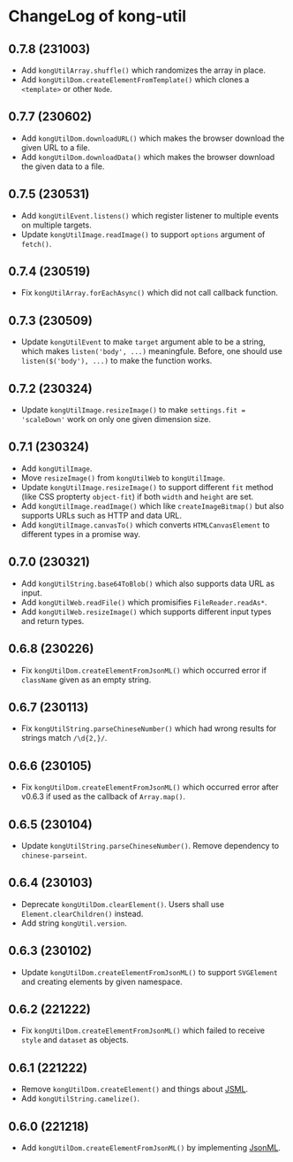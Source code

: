 # ChangeLog of kong-util

## 0.7.8 (231003)
* Add `kongUtilArray.shuffle()`
  which randomizes the array in place.
* Add `kongUtilDom.createElementFromTemplate()`
  which clones a `<template>` or other `Node`.

## 0.7.7 (230602)
* Add `kongUtilDom.downloadURL()`
  which makes the browser download the given URL to a file.
* Add `kongUtilDom.downloadData()`
  which makes the browser download the given data to a file.

## 0.7.5 (230531)
* Add `kongUtilEvent.listens()`
  which register listener to multiple events on multiple targets.
* Update `kongUtilImage.readImage()`
  to support `options` argument of `fetch()`.

## 0.7.4 (230519)
* Fix `kongUtilArray.forEachAsync()`
  which did not call callback function.

## 0.7.3 (230509)
* Update `kongUtilEvent`
  to make `target` argument able to be a string, which makes `listen('body', ...)` meaningfule.
  Before, one should use `listen($('body'), ...)` to make the function works.

## 0.7.2 (230324)
* Update `kongUtilImage.resizeImage()`
  to make `settings.fit = 'scaleDown'` work on only one given dimension size.

## 0.7.1 (230324)
* Add `kongUtilImage`.
* Move `resizeImage()` from `kongUtilWeb` to `kongUtilImage`.
* Update `kongUtilImage.resizeImage()`
  to support different `fit` method (like CSS propterty `object-fit`) if both `width` and `height` are set.
* Add `kongUtilImage.readImage()`
  which like `createImageBitmap()` but also supports URLs such as HTTP and data URL.
* Add `kongUtilImage.canvasTo()`
  which converts `HTMLCanvasElement` to different types in a promise way.

## 0.7.0 (230321)
* Add `kongUtilString.base64ToBlob()`
  which also supports data URL as input.
* Add `kongUtilWeb.readFile()`
  which promisifies `FileReader.readAs*`.
* Add `kongUtilWeb.resizeImage()`
  which supports different input types and return types.

## 0.6.8 (230226)
* Fix `kongUtilDom.createElementFromJsonML()`
  which occurred error if `className` given as an empty string.

## 0.6.7 (230113)
* Fix `kongUtilString.parseChineseNumber()`
  which had wrong results for strings match `/\d{2,}/`.

## 0.6.6 (230105)
* Fix `kongUtilDom.createElementFromJsonML()`
  which occurred error after v0.6.3 if used as the callback of `Array.map()`.

## 0.6.5 (230104)
* Update `kongUtilString.parseChineseNumber()`.
  Remove dependency to `chinese-parseint`.

## 0.6.4 (230103)
* Deprecate `kongUtilDom.clearElement()`.
  Users shall use `Element.clearChildren()` instead.
* Add string `kongUtil.version`.

## 0.6.3 (230102)
* Update `kongUtilDom.createElementFromJsonML()` to support `SVGElement` and creating elements by given namespace.

## 0.6.2 (221222)
* Fix `kongUtilDom.createElementFromJsonML()`
  which failed to receive `style` and `dataset` as objects.

## 0.6.1 (221222)
* Remove `kongUtilDom.createElement()` and things about [JSML](https://github.com/kong0107/jsml).
* Add `kongUtilString.camelize()`.

## 0.6.0 (221218)
* Add `kongUtilDom.createElementFromJsonML()` by implementing [JsonML](http://www.jsonml.org/).
